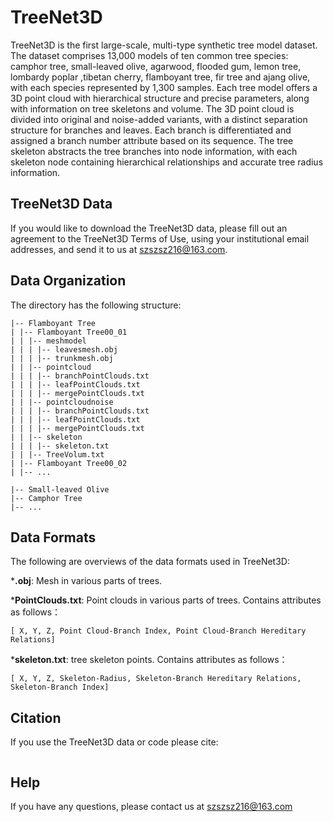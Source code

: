 # TreeNet3D
TreeNet3D is the first large-scale, multi-type synthetic tree model dataset. The dataset comprises 13,000 models of ten common tree species: camphor tree, small-leaved olive,  agarwood, flooded gum, lemon tree, lombardy poplar ,tibetan cherry, flamboyant tree, fir tree and ajang olive, with each species represented by 1,300 samples. Each tree model offers a 3D point cloud with hierarchical structure and precise parameters, along with information on tree skeletons and volume.  The 3D point cloud is divided into original and noise-added variants, with a distinct separation structure for branches and leaves.  Each branch is differentiated and assigned a branch number attribute based on its sequence.  The tree skeleton abstracts the tree branches into node information, with each skeleton node containing hierarchical relationships and accurate tree radius information.  

## TreeNet3D Data
If you would like to download the TreeNet3D data, please fill out an agreement to the TreeNet3D Terms of Use, using your institutional email addresses, and send it to us at szszsz216@163.com.

## Data Organization
The directory has the following structure:
```shell
|-- Flamboyant Tree
| |-- Flamboyant Tree00_01
| | |-- meshmodel
| | | |-- leavesmesh.obj
| | | |-- trunkmesh.obj
| | |-- pointcloud
| | | |-- branchPointClouds.txt
| | | |-- leafPointClouds.txt
| | | |-- mergePointClouds.txt
| | |-- pointcloudnoise
| | | |-- branchPointClouds.txt
| | | |-- leafPointClouds.txt
| | | |-- mergePointClouds.txt
| | |-- skeleton
| | | |-- skeleton.txt
| | |-- TreeVolum.txt
| |-- Flamboyant Tree00_02
| |-- ...

|-- Small-leaved Olive
|-- Camphor Tree
|-- ...
```
## Data Formats
The following are overviews of the data formats used in TreeNet3D:

***.obj**: Mesh in various parts of trees.

***PointClouds.txt**: Point clouds in various parts of trees. Contains attributes as follows：
```shell
[ X, Y, Z, Point Cloud-Branch Index, Point Cloud-Branch Hereditary Relations]
```
***skeleton.txt**: tree skeleton points. Contains attributes as follows：
```shell
[ X, Y, Z, Skeleton-Radius, Skeleton-Branch Hereditary Relations, Skeleton-Branch Index]
```
## Citation
If you use the TreeNet3D data or code please cite:
```shell
```
## Help
If you have any questions, please contact us at szszsz216@163.com


